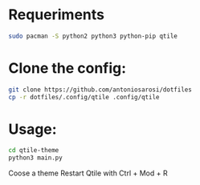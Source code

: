 # Requeriments

```bash
sudo pacman -S python2 python3 python-pip qtile
```

# Clone the config:

```bash
git clone https://github.com/antoniosarosi/dotfiles
cp -r dotfiles/.config/qtile .config/qtile
```

# Usage:

```bash
cd qtile-theme
python3 main.py
```
Coose a theme
Restart Qtile with Ctrl + Mod + R
